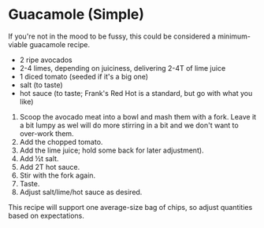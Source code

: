 Guacamole (Simple)
=========

If you're not in the mood to be fussy, this could be considered a minimum-viable guacamole recipe.

* 2 ripe avocados
* 2-4 limes, depending on juiciness, delivering 2-4T of lime juice
* 1 diced tomato (seeded if it's a big one)
* salt (to taste)
* hot sauce (to taste; Frank's Red Hot is a standard, but go with what you like)

1. Scoop the avocado meat into a bowl and mash them with a fork. Leave it a bit lumpy as wel will do more stirring in a bit and we don't want to over-work them.
2. Add the chopped tomato.
3. Add the lime juice; hold some back for later adjustment).
4. Add ½t salt.
5. Add 2T hot sauce.
6. Stir with the fork again.
7. Taste.
8. Adjust salt/lime/hot sauce as desired.

This recipe will support one average-size bag of chips, so adjust quantities based on expectations.